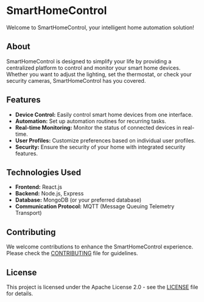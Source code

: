 # SmartHomeControl

Welcome to SmartHomeControl, your intelligent home automation solution!

## About

SmartHomeControl is designed to simplify your life by providing a centralized platform to control and monitor your smart home devices. Whether you want to adjust the lighting, set the thermostat, or check your security cameras, SmartHomeControl has you covered.

## Features

- **Device Control:** Easily control smart home devices from one interface.
- **Automation:** Set up automation routines for recurring tasks.
- **Real-time Monitoring:** Monitor the status of connected devices in real-time.
- **User Profiles:** Customize preferences based on individual user profiles.
- **Security:** Ensure the security of your home with integrated security features.

## Technologies Used

- **Frontend:** React.js
- **Backend:** Node.js, Express
- **Database:** MongoDB (or your preferred database)
- **Communication Protocol:** MQTT (Message Queuing Telemetry Transport)

## Contributing

We welcome contributions to enhance the SmartHomeControl experience. Please check the [CONTRIBUTING](CONTRIBUTING.md) file for guidelines.

## License

This project is licensed under the Apache License 2.0 - see the [LICENSE](LICENSE) file for details.
